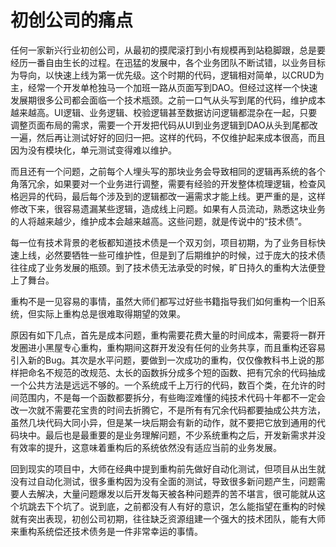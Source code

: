 # 初创公司的痛点

任何一家新兴行业初创公司，从最初的摸爬滚打到小有规模再到站稳脚跟，总是要经历一番自由生长的过程。在迅猛的发展中，各个业务团队不断试错，以业务目标为导向，以快速上线为第一优先级。这个时期的代码，逻辑相对简单，以CRUD为主，经常一个开发单枪独马一个加班一路从页面写到DAO。但经过这样一个快速发展期很多公司都会面临一个技术瓶颈。之前一口气从头写到尾的代码，维护成本越来越高。UI逻辑、业务逻辑、校验逻辑甚至数据访问逻辑都混杂在一起，只要调整页面布局的需求，需要一个开发把代码从UI到业务逻辑到DAO从头到尾都改一遍，然后再让测试好好的回归一把。这样的代码，不仅维护起来成本很高，而且因为没有模块化，单元测试变得难以维护。

而且还有一个问题，之前每个人埋头写的那块业务会导致相同的逻辑再系统的各个角落冗余，如果要对一个业务进行调整，需要有经验的开发整体梳理逻辑，检查风格迥异的代码，最后每个涉及到的逻辑都改一遍需求才能上线。更严重的是，这样修改下来，很容易遗漏某些逻辑，造成线上问题。如果有人员流动，熟悉这块业务的人将越来越少，维护成本会越来越高。这些问题，就是传说中的“技术债”。

每一位有技术背景的老板都知道技术债是一个双刃剑，项目初期，为了业务目标快速上线，必然要牺牲一些可维护性，但是到了后期维护的时候，过于庞大的技术债往往成了业务发展的瓶颈。到了技术债无法承受的时候，旷日持久的重构大法便登上了舞台。

重构不是一见容易的事情，虽然大师们都写过好些书籍指导我们如何重构一个旧系统，但实际上重构总是很难取得期望的效果。

原因有如下几点，首先是成本问题，重构需要花费大量的时间成本，需要将一群开发圈进小黑屋专心重构，重构期间这群开发没有任何的业务共享，而且重构还容易引入新的Bug。其次是水平问题，要做到一次成功的重构，仅仅像教科书上说的那样把命名不规范的改规范、太长的函数拆分成多个短的函数、把有冗余的代码抽成一个公共方法是远远不够的。一个系统成千上万行的代码，数百个类，在允许的时间范围内，不是每一个函数都要拆分，有些晦涩难懂的纯技术代码十年都不一定会改一次就不需要花宝贵的时间去折腾它，不是所有有冗余代码都要抽成公共方法，虽然几块代码大同小异，但是某一块后期会有新的动作，就不要把它放到通用的代码块中。最后也是最重要的是业务理解问题，不少系统重构之后，开发新需求并没有效率的提升，这意味着重构后的系统依然没有适应当前的业务发展。

回到现实的项目中，大师在经典中提到重构前先做好自动化测试，但项目从出生就没有过自动化测试，很多重构因为没有全面的测试，导致很多新问题产生，问题需要人去解决，大量问题爆发以后开发每天被各种问题弄的苦不堪言，很可能就从这个坑跳去下个坑了。说到底，之前都没有人有好的意识，怎么能指望在重构的时候就有突出表现，初创公司初期，往往缺乏资源组建一个强大的技术团队，能有大师来重构系统偿还技术债务是一件非常幸运的事情。